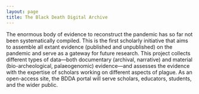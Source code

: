 ```yaml
---
layout: page
title: The Black Death Digital Archive
---
```

The enormous body of evidence to reconstruct the pandemic has so far not been systematically compiled. This is the first scholarly initiative that aims to assemble all extant evidence (published and unpublished) on the pandemic and serve as a gateway for future research. This project collects different types of data—both documentary (archival, narrative) and material (bio-archeological, palaeogenomic) evidence—and assesses the evidence with the expertise of scholars working on different aspects of plague. As an open-access site, the BDDA portal will serve scholars, educators, students, and the wider public.

